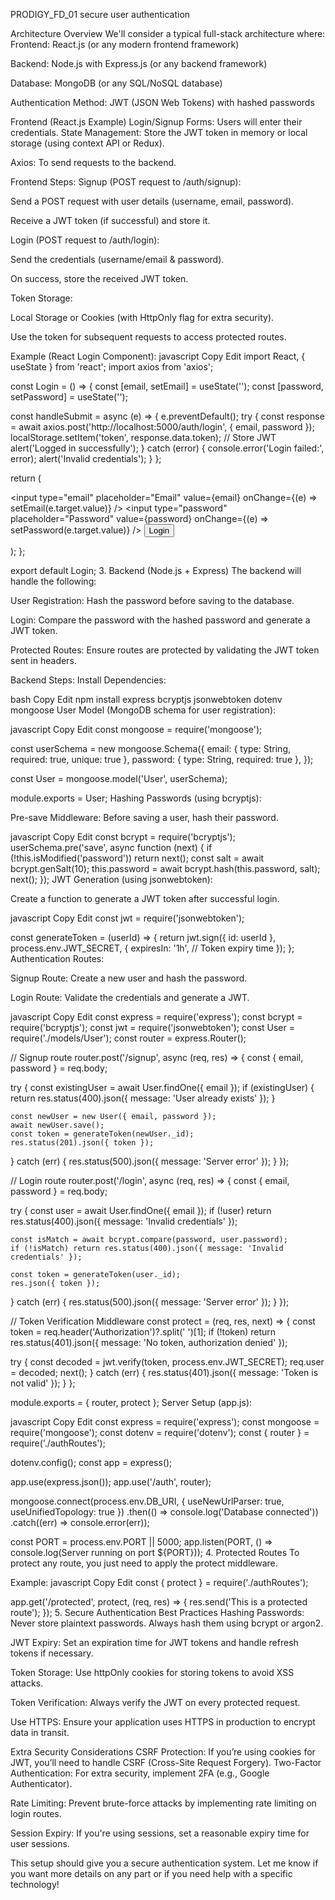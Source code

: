 PRODIGY_FD_01
secure user authentication

Architecture Overview We'll consider a typical full-stack architecture where:
Frontend: React.js (or any modern frontend framework)

Backend: Node.js with Express.js (or any backend framework)

Database: MongoDB (or any SQL/NoSQL database)

Authentication Method: JWT (JSON Web Tokens) with hashed passwords

Frontend (React.js Example) Login/Signup Forms: Users will enter their credentials.
State Management: Store the JWT token in memory or local storage (using context API or Redux).

Axios: To send requests to the backend.

Frontend Steps: Signup (POST request to /auth/signup):

Send a POST request with user details (username, email, password).

Receive a JWT token (if successful) and store it.

Login (POST request to /auth/login):

Send the credentials (username/email & password).

On success, store the received JWT token.

Token Storage:

Local Storage or Cookies (with HttpOnly flag for extra security).

Use the token for subsequent requests to access protected routes.

Example (React Login Component): javascript Copy Edit import React, { useState } from 'react'; import axios from 'axios';

const Login = () => { const [email, setEmail] = useState(''); const [password, setPassword] = useState('');

const handleSubmit = async (e) => {
    e.preventDefault();
    try {
        const response = await axios.post('http://localhost:5000/auth/login', { email, password });
        localStorage.setItem('token', response.data.token); // Store JWT
        alert('Logged in successfully');
    } catch (error) {
        console.error('Login failed:', error);
        alert('Invalid credentials');
    }
};

return (
    <form onSubmit={handleSubmit}>
        <input
            type="email"
            placeholder="Email"
            value={email}
            onChange={(e) => setEmail(e.target.value)}
        />
        <input
            type="password"
            placeholder="Password"
            value={password}
            onChange={(e) => setPassword(e.target.value)}
        />
        <button type="submit">Login</button>
    </form>
);
};

export default Login; 3. Backend (Node.js + Express) The backend will handle the following:

User Registration: Hash the password before saving to the database.

Login: Compare the password with the hashed password and generate a JWT token.

Protected Routes: Ensure routes are protected by validating the JWT token sent in headers.

Backend Steps: Install Dependencies:

bash Copy Edit npm install express bcryptjs jsonwebtoken dotenv mongoose User Model (MongoDB schema for user registration):

javascript Copy Edit const mongoose = require('mongoose');

const userSchema = new mongoose.Schema({ email: { type: String, required: true, unique: true }, password: { type: String, required: true }, });

const User = mongoose.model('User', userSchema);

module.exports = User; Hashing Passwords (using bcryptjs):

Pre-save Middleware: Before saving a user, hash their password.

javascript Copy Edit const bcrypt = require('bcryptjs'); userSchema.pre('save', async function (next) { if (!this.isModified('password')) return next(); const salt = await bcrypt.genSalt(10); this.password = await bcrypt.hash(this.password, salt); next(); }); JWT Generation (using jsonwebtoken):

Create a function to generate a JWT token after successful login.

javascript Copy Edit const jwt = require('jsonwebtoken');

const generateToken = (userId) => { return jwt.sign({ id: userId }, process.env.JWT_SECRET, { expiresIn: '1h', // Token expiry time }); }; Authentication Routes:

Signup Route: Create a new user and hash the password.

Login Route: Validate the credentials and generate a JWT.

javascript Copy Edit const express = require('express'); const bcrypt = require('bcryptjs'); const jwt = require('jsonwebtoken'); const User = require('./models/User'); const router = express.Router();

// Signup route router.post('/signup', async (req, res) => { const { email, password } = req.body;

try {
    const existingUser = await User.findOne({ email });
    if (existingUser) {
        return res.status(400).json({ message: 'User already exists' });
    }

    const newUser = new User({ email, password });
    await newUser.save();
    const token = generateToken(newUser._id);
    res.status(201).json({ token });
} catch (err) {
    res.status(500).json({ message: 'Server error' });
}
});

// Login route router.post('/login', async (req, res) => { const { email, password } = req.body;

try {
    const user = await User.findOne({ email });
    if (!user) return res.status(400).json({ message: 'Invalid credentials' });

    const isMatch = await bcrypt.compare(password, user.password);
    if (!isMatch) return res.status(400).json({ message: 'Invalid credentials' });

    const token = generateToken(user._id);
    res.json({ token });
} catch (err) {
    res.status(500).json({ message: 'Server error' });
}
});

// Token Verification Middleware const protect = (req, res, next) => { const token = req.header('Authorization')?.split(' ')[1]; if (!token) return res.status(401).json({ message: 'No token, authorization denied' });

try {
    const decoded = jwt.verify(token, process.env.JWT_SECRET);
    req.user = decoded;
    next();
} catch (err) {
    res.status(401).json({ message: 'Token is not valid' });
}
};

module.exports = { router, protect }; Server Setup (app.js):

javascript Copy Edit const express = require('express'); const mongoose = require('mongoose'); const dotenv = require('dotenv'); const { router } = require('./authRoutes');

dotenv.config(); const app = express();

app.use(express.json()); app.use('/auth', router);

mongoose.connect(process.env.DB_URI, { useNewUrlParser: true, useUnifiedTopology: true }) .then(() => console.log('Database connected')) .catch((err) => console.error(err));

const PORT = process.env.PORT || 5000; app.listen(PORT, () => console.log(Server running on port ${PORT}));
4. Protected Routes To protect any route, you just need to apply the protect middleware.

Example: javascript Copy Edit const { protect } = require('./authRoutes');

app.get('/protected', protect, (req, res) => { res.send('This is a protected route'); }); 
5. Secure Authentication Best Practices Hashing Passwords: Never store plaintext passwords. Always hash them using bcrypt or argon2.

JWT Expiry: Set an expiration time for JWT tokens and handle refresh tokens if necessary.

Token Storage: Use httpOnly cookies for storing tokens to avoid XSS attacks.

Token Verification: Always verify the JWT on every protected request.

Use HTTPS: Ensure your application uses HTTPS in production to encrypt data in transit.

Extra Security Considerations CSRF Protection: If you’re using cookies for JWT, you’ll need to handle CSRF (Cross-Site Request Forgery).
Two-Factor Authentication: For extra security, implement 2FA (e.g., Google Authenticator).

Rate Limiting: Prevent brute-force attacks by implementing rate limiting on login routes.

Session Expiry: If you're using sessions, set a reasonable expiry time for user sessions.

This setup should give you a secure authentication system. Let me know if you want more details on any part or if you need help with a specific technology!

